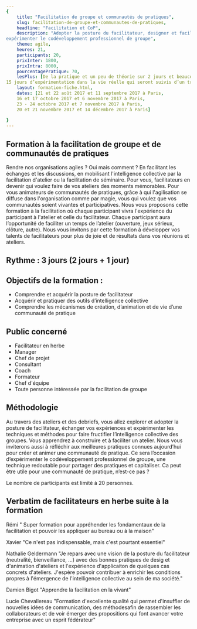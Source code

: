```yaml
---
{
	title: "Facilitation de groupe et communautés de pratiques",
	slug: facilitation-de-groupe-et-communautes-de-pratiques, 
	headline: "Facilitation et CoP",
	description: "Adopter la posture du facilitateur, designer et faciliter un atelier, créer et animer des communautés de pratiques,
expérimenter le codéveloppement professionnel de groupe",
	theme: agile,
	heures: 21,
	participants: 20,
	prixInter: 1800,
	prixIntra: 8000,
	pourcentagePratique: 70,
	lesPlus: [De la pratique et un peu de théorie sur 2 jours et beaucoup de retour d’expérience des formateurs,
15 jours d’expérimentation dans la vie réelle qui seront suivis d’un troisième jour de debrief de vos expériences],
	layout: formation-fiche.html, 
	dates: [21 et 22 août 2017 et 11 septembre 2017 à Paris,
	16 et 17 octobre 2017 et 6 novembre 2017 à Paris,
	23 - 24 octobre 2017 et 7 novembre 2017 à Paris,
	20 et 21 novembre 2017 et 14 décembre 2017 à Paris]
  
}
---
```


## Formation à la facilitation de groupe et de communautés de pratiques ##

Rendre nos organisations agiles ? Oui mais comment ? En facilitant les échanges et les discussions, en mobilisant l'intelligence collective par la facilitation d'atelier ou la facilitation de séminaire. Pour vous, facilitateurs en devenir qui voulez faire de vos ateliers des moments mémorables. Pour vous animateurs de communautés de pratiques, grâce à qui l'agilisation se diffuse dans l'organisation comme par magie, vous qui voulez que vos communautés soient vivantes et participatives. Nous vous proposons cette formation à la facilitation où chaque participant vivra l'expérience du participant à l'atelier et celle du facilitateur. Chaque participant aura l’opportunité de faciliter un temps de l’atelier (ouverture, jeux sérieux, clôture, autre).
Nous vous invitons par cette formation à développer vos talents de facilitateurs pour plus de joie et de résultats dans vos réunions et ateliers.

## Rythme : 3 jours (2 jours + 1 jour) ##


## Objectifs de la formation : ##
* Comprendre et acquérir la posture de facilitateur
* Acquérir et pratiquer des outils d’intelligence collective
* Comprendre les mécanismes de création, d’animation et de vie d’une communauté de pratique

## Public concerné ##
* Facilitateur en herbe
* Manager
* Chef de projet
* Consultant
* Coach
* Formateur
* Chef d'équipe
* Toute personne intéressée par la facilitation de groupe

## Méthodologie ##
Au travers des ateliers et des debriefs, vous allez explorer et adopter la posture de facilitateur, échanger vos expériences et expérimenter les techniques et méthodes pour faire fructifier l’intelligence collective des groupes. Vous apprendrez à construire et à faciliter un atelier. Nous vous inviterons aussi à réfléchir aux meilleures pratiques connues aujourd’hui pour créer et animer une communauté de pratique. Ce sera l’occasion d’expérimenter le codéveloppement professionnel de groupe, une technique redoutable pour partager des pratiques et capitaliser. Ca peut être utile pour une communauté de pratique, n’est-ce pas ?

Le nombre de participants est limité à 20 personnes.

## Verbatim de facilitateurs en herbe suite à la formation ##
Rémi " Super formation pour appréhender les fondamentaux de la facilitation et pouvoir les appliquer au bureau ou à la maison"

Xavier "Ce n'est pas indispensable, mais c'est pourtant essentiel"

Nathalie Geldermann "Je repars avec une vision de la posture du facilitateur (neutralité, bienveillance, ...) avec des bonnes pratiques de desig et d'animation d'ateliers et l'expérience d'applicaiton de quelques cas concrets d'ateliers. J'espère pouvoir contribuer à enrichir les conditions propres à l'émergence de l'intelligence collective au sein de ma société."

Damien Bigot "Apprendre la facilitation en la vivant"

Lucie Chevallereau "Formation d'excellente qualité qui permet d'insuffler de nouvelles idées de communication, des méthodesafin de rassembler les collaborateurs et de voir émerger des propositions qui font avancer votre entreprise avec un esprit fédérateur"

